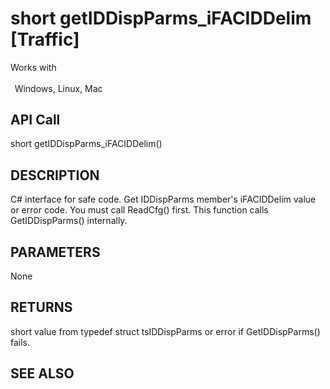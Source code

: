 # short getIDDispParms_iFACIDDelim [Traffic]

Works with <p class="s1" style="padding-top: 2pt;padding-left: 5pt;text-indent: 0pt;text-align: left;"><a name="bookmark271">&zwnj;</a>Windows, Linux, Mac</p>

## API Call
short getIDDispParms_iFACIDDelim()
## DESCRIPTION
C# interface for safe code. Get IDDispParms member&#39;s iFACIDDelim value or error code. You must call ReadCfg() first. This function calls GetIDDispParms() internally.

## PARAMETERS
None

## RETURNS
short value from typedef struct tsIDDispParms or error if GetIDDispParms() fails.

## SEE ALSO

